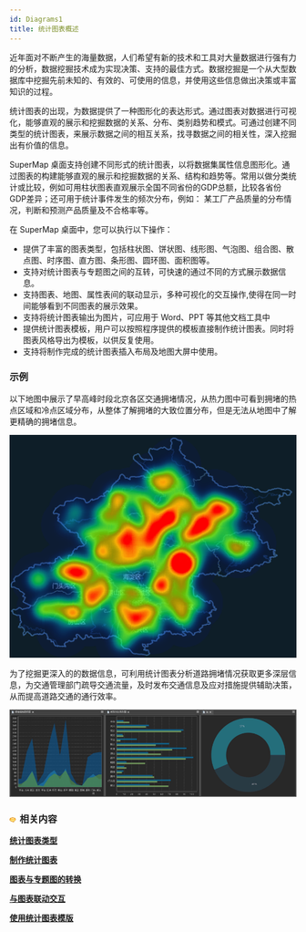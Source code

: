 ```yaml
---
id: Diagrams1
title: 统计图表概述
---
```

近年面对不断产生的海量数据，人们希望有新的技术和工具对大量数据进行强有力的分析，数据挖掘技术成为实现决策、支持的最佳方式。数据挖掘是一个从大型数据库中挖掘先前未知的、有效的、可使用的信息，并使用这些信息做出决策或丰富知识的过程。

统计图表的出现，为数据提供了一种图形化的表达形式。通过图表对数据进行可视化，能够直观的展示和挖掘数据的关系、分布、类别趋势和模式。可通过创建不同类型的统计图表，来展示数据之间的相互关系，找寻数据之间的相关性，深入挖掘出有价值的信息。

SuperMap
桌面支持创建不同形式的统计图表，以将数据集属性信息图形化。通过图表的构建能够直观的展示和挖掘数据的关系、结构和趋势等。常用以做分类统计或比较，例如可用柱状图表直观展示全国不同省份的GDP总额，比较各省份GDP差异；还可用于统计事件发生的频次分布，例如：
某工厂产品质量的分布情况，判断和预测产品质量及不合格率等。

在 SuperMap 桌面中，您可以执行以下操作：

  * 提供了丰富的图表类型，包括柱状图、饼状图、线形图、气泡图、组合图、散点图、时序图、直方图、条形图、圆环图、面积图等。
  * 支持对统计图表与专题图之间的互转，可快速的通过不同的方式展示数据信息。
  * 支持图表、地图、属性表间的联动显示，多种可视化的交互操作,使得在同一时间能够看到不同图表的展示效果。
  * 支持将统计图表输出为图片，可应用于 Word、PPT 等其他文档工具中
  * 提供统计图表模板，用户可以按照程序提供的模板直接制作统计图表。同时将图表风格导出为模板，以供反复使用。
  * 支持将制作完成的统计图表插入布局及地图大屏中使用。

### 示例

以下地图中展示了早高峰时段北京各区交通拥堵情况，从热力图中可看到拥堵的热点区域和冷点区域分布，从整体了解拥堵的大致位置分布，但是无法从地图中了解更精确的拥堵信息。

![](img/diagramexample1.png)  

  
为了挖掘更深入的的数据信息，可利用统计图表分析道路拥堵情况获取更多深层信息，为交通管理部门疏导交通流量，及时发布交通信息及应对措施提供辅助决策，从而提高道路交通的通行效率。

![](img/diagramexample2.png)  
  
### ![](../../img/seealso.png) 相关内容

[**统计图表类型**](DiagramsType)

[**制作统计图表**](CreateDiagram)

[**图表与专题图的转换**](ConvertThemticMap)

[**与图表联动交互**](ConvertThemticMap)

[**使用统计图表模版**](DiagramTemplate)


